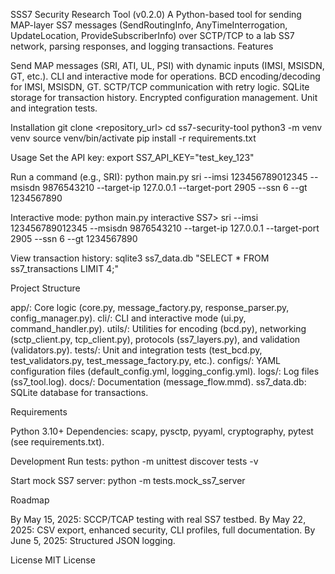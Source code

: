 SSS7 Security Research Tool (v0.2.0)
A Python-based tool for sending MAP-layer SS7 messages (SendRoutingInfo, AnyTimeInterrogation, UpdateLocation, ProvideSubscriberInfo) over SCTP/TCP to a lab SS7 network, parsing responses, and logging transactions.
Features

Send MAP messages (SRI, ATI, UL, PSI) with dynamic inputs (IMSI, MSISDN, GT, etc.).
CLI and interactive mode for operations.
BCD encoding/decoding for IMSI, MSISDN, GT.
SCTP/TCP communication with retry logic.
SQLite storage for transaction history.
Encrypted configuration management.
Unit and integration tests.

Installation
git clone <repository_url>
cd ss7-security-tool
python3 -m venv venv
source venv/bin/activate
pip install -r requirements.txt

Usage
Set the API key:
export SS7_API_KEY="test_key_123"

Run a command (e.g., SRI):
python main.py sri --imsi 123456789012345 --msisdn 9876543210 --target-ip 127.0.0.1 --target-port 2905 --ssn 6 --gt 1234567890

Interactive mode:
python main.py interactive
SS7> sri --imsi 123456789012345 --msisdn 9876543210 --target-ip 127.0.0.1 --target-port 2905 --ssn 6 --gt 1234567890

View transaction history:
sqlite3 ss7_data.db "SELECT * FROM ss7_transactions LIMIT 4;"

Project Structure

app/: Core logic (core.py, message_factory.py, response_parser.py, config_manager.py).
cli/: CLI and interactive mode (ui.py, command_handler.py).
utils/: Utilities for encoding (bcd.py), networking (sctp_client.py, tcp_client.py), protocols (ss7_layers.py), and validation (validators.py).
tests/: Unit and integration tests (test_bcd.py, test_validators.py, test_message_factory.py, etc.).
configs/: YAML configuration files (default_config.yml, logging_config.yml).
logs/: Log files (ss7_tool.log).
docs/: Documentation (message_flow.mmd).
ss7_data.db: SQLite database for transactions.

Requirements

Python 3.10+
Dependencies: scapy, pysctp, pyyaml, cryptography, pytest (see requirements.txt).

Development
Run tests:
python -m unittest discover tests -v

Start mock SS7 server:
python -m tests.mock_ss7_server

Roadmap

By May 15, 2025: SCCP/TCAP testing with real SS7 testbed.
By May 22, 2025: CSV export, enhanced security, CLI profiles, full documentation.
By June 5, 2025: Structured JSON logging.

License
MIT License
